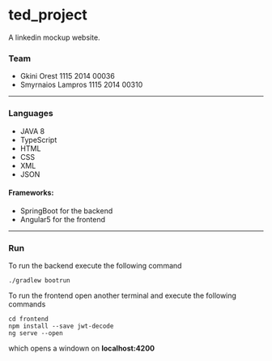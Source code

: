 # ted_project

A linkedin mockup website.

### Team

* Gkini Orest 1115 2014 00036
* Smyrnaios Lampros 1115 2014 00310

---

### Languages

* JAVA 8
* TypeScript
* HTML
* CSS
* XML
* JSON

#### Frameworks:

* SpringBoot for the backend
* Angular5 for the frontend

---

### Run

To run the backend execute the following command

```
./gradlew bootrun
```

To run the frontend open another terminal and execute the following commands

```
cd frontend
npm install --save jwt-decode
ng serve --open
```

which opens a windown on **localhost:4200**
